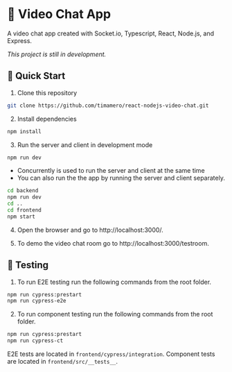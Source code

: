 # 💬 Video Chat App

A video chat app created with Socket.io, Typescript, React, Node.js, and Express.  
  
*This project is still in development.*

## 🚀 Quick Start
1. Clone this repository
```sh
git clone https://github.com/timamero/react-nodejs-video-chat.git
```
2. Install dependencies
```sh
npm install
```
3. Run the server and client in development mode
```sh
npm run dev
```
 - Concurrently is used to run the server and client at the same time
 - You can also run the the app by running the server and client separately.
```sh
cd backend
npm run dev
cd ..
cd frontend
npm start
```

4. Open the browser and go to http://localhost:3000/.

5. To demo the video chat room go to http://localhost:3000/testroom.

## 🧪 Testing
1. To run E2E testing run the following commands from the root folder.
```sh
npm run cypress:prestart
npm run cypress-e2e
```
2. To run component testing run the following commands from the root folder.
```sh
npm run cypress:prestart
npm run cypress-ct
```


E2E tests are located in `frontend/cypress/integration`.
Component tests are located in `frontend/src/__tests__`.